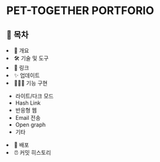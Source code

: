 <h1>PET-TOGETHER PORTFORIO</h1>

<h2>📗 목차</h2>
<li>📝 개요</li>
<li>🛠 기술 및 도구</li>
<li>🔗 링크</li>
<li>✨ 업데이트</li>
<li>👨🏻‍💻 기능 구현</li>
<ul>
<li>라이트/다크 모드</li>
<li>Hash Link</li>
<li>반응형 웹</li>
<li>Email 전송</li>
<li>Open graph</li>
<li>기타</li>
</ul>
<li>🚀 배포</li>
<li>⏰ 커밋 히스토리</li>
